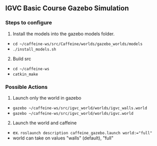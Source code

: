 ## IGVC Basic Course Gazebo Simulation

### Steps to configure
1. Install the models into the gazebo models folder.
 - `cd ~/caffeine-ws/src/Caffeine/worlds/gazebo_worlds/models`
 - `./install_models.sh`
2. Build src
 - `cd ~/caffeine-ws`
 - `catkin_make`

### Possible Actions
1. Launch only the world in gazebo
 - `gazebo ~/caffeine-ws/src/igvc_world/worlds/igvc_walls.world`
 - `gazebo ~/caffeine-ws/src/igvc_world/worlds/igvc.world`
2. Launch the world and caffeine
 - ex. `roslaunch description caffeine_gazebo.launch world:="full"`
 - world can take on values "walls" (default), "full"
